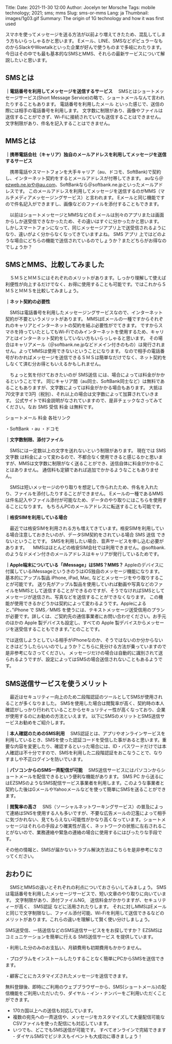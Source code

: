 Title: 
Date: 2021-11-30 12:00 
Author: Jocelyn ter Morsche
Tags: mobile technology; 2021; sms; mms
Slug: sms-or-mms
Lang: ja
Thumbnail: images/1g03.gif 
Summary: The origin of 1G technology and how it was first used

スマホを使ってメッセージを送る方法が以前より増えてきたため、混乱してしまう方もいらっしゃるかと思います。
Eメール、LINE、SMSなどポピュラーなものからSlackやWowtalkといった企業が好んで使うものまで多岐にわたります。
今日はその中でも最も基本的なSMSとMMS、それらの最新サービスについて解説したいと思います。


## SMSとは

**｜電話番号を利用してメッセージを送信するサービス**
　SMSとはショートメッセージサービス(Short Message Service)の略で、ショートメールなんて言われたりすることもあります。 
 電話番号を利用したメール といった感じで、送信の際には相手の電話番号を利用します。
 文字数に制限があり、画像やファイルは送信することができず、Wi-Fiに接続されていても送信することはできません。文字制限があり、件名を記入することはできません。


## MMSとは
**｜携帯電話会社（キャリア）独自のメールアドレスを利用してメッセージを送信するサービス**

　携帯電話やスマートフォンを大手キャリア（au、ドコモ、SoftBank)で契約し、インターネット契約をするとメールアドレスが付帯してきます。
 auなら＠ezweb.ne.jpや@au.com、SoftBankなら＠softbank.ne.jpといったメールアドレスです。
 このメールアドレスを利用してメッセージを送信するのがMMS（マルチメディアメッセージングサービス）と言われます。
 Eメールと同じ機能ですので件名記入ができますし、画像などのファイルを添付することもできます。

　以前はショートメッセージとMMSなどのＥメールは別々のアプリまたは画面からしか送受信できなかったため、その違いはすぐに分かったかと思います。
 しかしスマートフォンになって、同じメッセージアプリ上で送受信されるようになり、違いがよく分からなくなってきていますよね。 
 SMS アプリ 上ではどのような場合にどちらの機能で送信されているのでしょうか？またどちらがお得なのでしょうか？


## SMSとMMS、比較してみました

　ＳＭＳとＭＭＳにはそれぞれのメリットがあります。しっかり理解して使えば利便性が向上するだけでなく、お得に使用することも可能です。ではこれからＳＭＳとＭＭＳを比較してみましょう。

**｜ネット契約の必要性**

　SMSは電話番号を利用したメッセージングサービスなので、インターネット契約が不要というメリットがあります。
 MMSはEメールの一種ですからそれぞれのキャリアとインターネットの契約を結ぶ必要性がでてきます。
 ですからスマホを持っていたとしてもWi-Fiでのみインターネットを使用するため、キャリアとはインターネット契約をしていない方もいらっしゃると思います。
 その場合はキャリアメール（＠softbank.ne.jpなどドメイン付きのもの）は発行されません。よってMMSは使用できないということになります。
 なので相手の電話番号がわかればメッセージを送信できるＳＭＳは簡単なだけでなく、ネット契約をしなくて済む分お得ともいえるかもしれません。

　ちょっと気を付けておきたいのが SMS送信 には、場合によっては料金がかかるということです。
 同じキャリア間（au同士、SoftBank同士など）は無料であることもありますが、文字数によっては料金がかかる場合もあります。
 大抵は70文字まで3円（税別）、それ以上の場合は文字数によって加算されていきます。
 公式サイトで料金説明がなされていますので、是非チェックなさってみてください。なお SMS 受信 料金 は無料です。

ショートメール 料金 各社リンク

・SoftBank
・au
・ドコモ



**｜文字数制限、添付ファイル**

　SMSには一定数以上の文字を送れないという制限があります。
 現在では SMS 文字数 は料金によって変わるので、不都合なく使用できると感じるかと思いますが、MMSは文字数に制限がなく送ることができ、送信自体に料金がかかることはありません。
 通信料も定額であれば追加でかかるようなこともありません。

　SMSは短いメッセージのやり取りを想定して作られたため、件名を入れたり、ファイルを添付したりすることができません。
 Eメールの一種であるMMSは件名記入やファイル添付が可能なため、データのやり取りにはこちらを使用することになります。
 もちろんPCのメールアドレスに転送することも可能です。



**｜格安SIMを利用している場合**

　最近では格安SIMを利用される方も増えてきています。格安SIMを利用している場合注意しておきたいのが、データSIM契約をされている場合 SMS 送信 できないということです。
 SMSを利用したい場合、音声サービスを申し込む必要があります。
　MMSはほとんどの格安SIM会社では利用できません。@softbank.のようなドメイン付きのメールアドレスはキャリアが発行しているためです。



**｜Apple端末についている「iMessage」はSMS？MMS？**
Appleのデバイスに付属しているiMessageというきのうはiOS独自のメッセージ機能になります。
基本的にアップル製品 iPhone, iPad, Mac, などとメッセージをやり取りすることが可能です。
送り先がアップル製品を使用していれば動画や写真などのファイルをMMSとして送信することができるのですが、そうでなければSMSとしてメッセージが送信され、写真などを送信することができなくなります。
この機能が使用できるかどうかは契約によって変わるようです。Appleによると、”iPhone で SMS／MMS を使うには、テキストメッセージ送受信用のプランが必要です。詳しくは、ご契約先の通信事業者にお問い合わせください。お手元のほかの Apple 製デバイスも設定し、すべての Apple 製デバイスからメッセージを送受信することもできます。”とのことです。

では送信しようとしている相手がiPhoneなのか、そうではないのか分からないときはどうしたらいいのでしょうか？こちらに見分ける方法が乗っていますので是非参考になさってください。
メッセージだけの場合は自動的に識別されて送られるようですが、設定によってはSMSの場合送信されないこともあるようです。



## SMS送信サービスを使うメリット

　最近はセキュリティー向上のため二段階認証のツールとしてSMSが使用されることが多くなりました。
 SMSを使用した場合は閲覧率が高く、契約時の本人確認がしっかり行われていることからセキュリティー性が高くなっており、企業が使用するのにお勧めの方法といえます。
 以下にSMSのメリットとSMS送信サービスお勧めをご紹介します。

**｜本人確認のためのSMS利用**
　SMS認証とは、アプリやオンラインサービスを利用しているとき、SMSを使った認証コードを受信した事があると思います。重要な内容を変更したり、確認するといった場合には、ID・パスワードだけでは本人確認は不十分ですので、SMSを利用した二段階認証をおこなうことで、なりすましや不正ログインを防いでいます。


**｜パソコンからのSMS一斉配信が可能**
　SMS送信サービスにはパソコンからショートメールを配信できるという便利な機能があります。 SMS PC から送るにはEZSMSのようなSMS配信サービス事業者を利用します。このような事業者と契約した後はGメールやYahooメールなどを使って簡単にSMSを送ることができます。

**｜閲覧率の高さ**
　SNS（ソーシャルネットワーキングサービス）の普及によって連絡はSNSを使用する人も多いですが、不要な広告メールの氾濫によって相手に気づかれない、見てもらえない可能性がかなり高くなっています。ショートメッセージはそれらの手段より確実性が高く、ネットワークの状態に左右されることがないので、業務連絡や緊急の連絡の場合に使用するにはぴったりな手段です。

その他の情報と、SMSが届かないトラブル解決方法はこちらを是非参考になさってください。



## おわりに
　SMSとMMSの違いとそれぞれの利点についておさらいしてみましょう。
 SMSは電話番号を利用したメッセージサービスで、短い文章のやり取りに向いています。
 文字制限があり、添付ファイルNG,　送信料金がかかりますが、セキュリティーが高く、 SMS認証 などに活用されたりします。
 それに対しMMSはEメールと同じで文字制限なし、ファイル添付可能、Wi-Fiを利用して送信できるなどのメリットがあります。これらの違いを理解して賢く使い分けしましょう。

SMS送受信、一括送信などのSMS送信サービスををお探しですか？ EZSMSはコミュニケーションを簡単に行える SMS送信サービス を提供しています。


・利用した分のみのお支払い、月額費用も初期費用もかかりません。

・プログラムをインストールしたりすることなく簡単にPCからSMSを送信できます。

・顧客ごとにカスタマイズされたメッセージを送信できます。


無料登録後、即時にご利用のウェブブラウザーから、SMS(ショートメール)の配信機能をご利用いただいたり、ダイヤル・イン・ナンバーをご利用いただくことができます。
- 170カ国以上への送信も対応しています。
- 複数の宛先への一斉送信や、メッセージをカスタマイズして大量配信可能なCSVファイルを使った配信にも対応しています。
- いつでも、どこでもSMS送信が可能です。 すべてオンラインで完結できます - ダイヤルSMSでビジネスもイベントも大成功に導きましょう！

